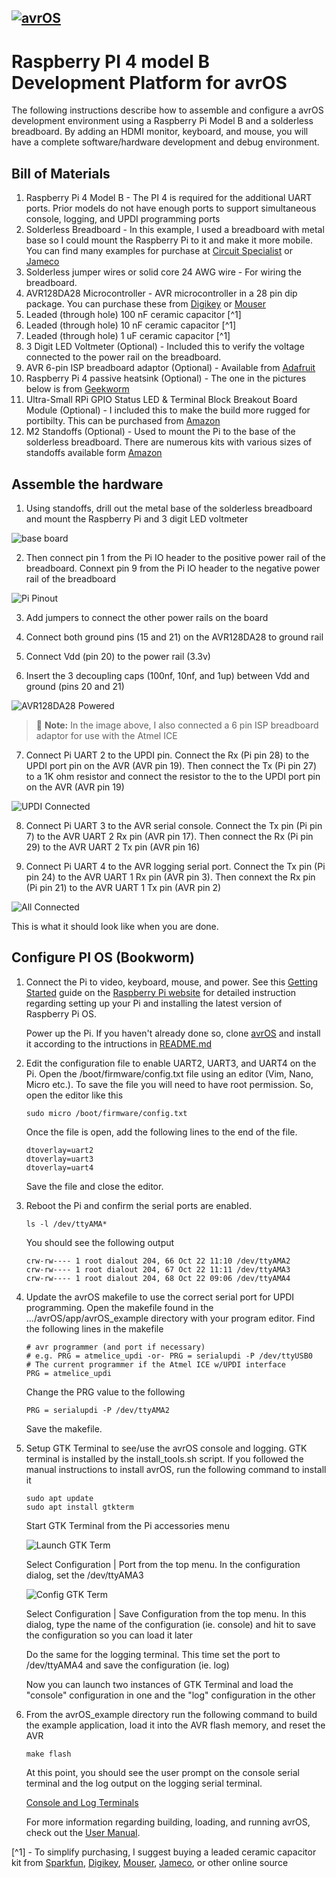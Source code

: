 [![avrOS](./avrOS.gif "avrOS")](https://github.com/racerxr650r/avrOS)
---
# Raspberry PI 4 model B Development Platform for avrOS

The following instructions describe how to assemble and configure a avrOS
development environment using a Raspberry Pi Model B and a solderless
breadboard. By adding an HDMI monitor, keyboard, and mouse, you will have a
complete software/hardware development and debug environment.

## Bill of Materials

1. Raspberry Pi 4 Model B - The PI 4 is required for the additional UART ports.
   Prior models do not have enough ports to support simultaneous console,
   logging, and UPDI programming ports
2. Solderless Breadboard - In this example, I used a breadboard with metal base
   so I could mount the Raspberry Pi to it and make it more mobile. You can
   find many examples for purchase at [Circuit Specialist](https://www.circuitspecialists.com/collections/breadboards) or [Jameco](https://www.jameco.com/c/Prototyping-Systems-Solderless-Breadboards.html)
3. Solderless jumper wires or solid core 24 AWG wire - For wiring the 
   breadboard.
4. AVR128DA28 Microcontroller - AVR microcontroller in a 28 pin dip package.
   You can purchase these from [Digikey](https://www.digikey.com/) or [Mouser](https://www.mouser.com/)
5. Leaded (through hole) 100 nF ceramic capacitor [^1]
6. Leaded (through hole) 10 nF ceramic capacitor [^1]
7. Leaded (through hole) 1 uF ceramic capacitor [^1]
8. 3 Digit LED Voltmeter (Optional) - Included this to verify the voltage
   connected to the power rail on the breadboard.
9. AVR 6-pin ISP breadboard adaptor (Optional) - Available from [Adafruit](https://www.adafruit.com/product/1465?gclid=CjwKCAjw7c2pBhAZEiwA88pOF1L6DqyZab90Mdl54mq7smjS36Chm8jpSfrgYdEkHAi9WPDGRb-lExoCO34QAvD_BwE)
10. Raspberry Pi 4 passive heatsink (Optional) - The one in the pictures below is from
    [Geekworm](https://geekworm.com/products/raspberry-pi-4-11mm-embedded-heatsink-p165-b)
11. Ultra-Small RPi GPIO Status LED & Terminal Block Breakout Board Module (Optional) - 
    I included this to make the build more rugged for portibilty. This can be purchased from [Amazon](amazon.com)
12. M2 Standoffs (Optional) - Used to mount the Pi to the base of the solderless 
    breadboard. There are numerous kits with various sizes of standoffs
    available form [Amazon](amazon.com)

## Assemble the hardware

1. Using standoffs, drill out the metal base of the solderless breadboard and
   mount the Raspberry Pi and 3 digit LED voltmeter

![base board](./images/20231020_184806.jpg)

2. Then connect pin 1 from the Pi IO header to the positive power rail of the
   breadboard. Connext pin 9 from the Pi IO header to the negative power rail of
   the breadboard

![Pi Pinout](./images/pinout-corrected-1024x605.jpg)

3. Add jumpers to connect the other power rails on the board

4. Connect both ground pins (15 and 21) on the AVR128DA28 to ground rail

5. Connect Vdd (pin 20) to the power rail (3.3v)

6. Insert the 3 decoupling caps (100nf, 10nf, and 1up) between Vdd and ground 
   (pins 20 and 21)

![AVR128DA28 Powered](./images/20231020_200450.jpg)

 > :memo: **Note:** In the image above, I also connected a 6 pin ISP breadboard adaptor for use with the Atmel ICE

 7. Connect Pi UART 2 to the UPDI pin. Connect the Rx (Pi pin 28) to the UPDI port pin
    on the AVR (AVR pin 19). Then connect the Tx (Pi pin 27) to a 1K ohm resistor and
    connect the resistor to the to the UPDI port pin on the AVR (AVR pin 19)

![UPDI Connected](./images/20231021_162617.jpg)

8. Connect Pi UART 3 to the AVR serial console. Connect the Tx pin (Pi pin 7) to the
   AVR UART 2 Rx pin (AVR pin 17). Then connect the Rx (Pi pin 29) to the AVR UART 2
   Tx pin (AVR pin 16)

9. Connect Pi UART 4 to the AVR logging serial port. Connect the Tx pin (Pi pin 24)
   to the AVR UART 1 Rx pin (AVR pin 3). Then connext the Rx pin (Pi pin 21) to the
   AVR UART 1 Tx pin (AVR pin 2)

![All Connected](./images/20231021_165040.jpg)

This is what it should look like when you are done.

## Configure PI OS (Bookworm)

1. Connect the Pi to video, keyboard, mouse, and power. See this
   [Getting Started](https://www.raspberrypi.com/documentation/computers/getting-started.html) guide on the [Raspberry Pi website](https://www.raspberrypi.com/) for
   detailed instruction regarding setting up your Pi and installing the latest
   version of Raspberry Pi OS.

   Power up the Pi. If you haven't already done so, clone [avrOS](https://github.com/racerxr650r/avrOS) and install it according to the intructions in [README.md](../README.md)

2. Edit the configuration file to enable UART2, UART3, and UART4 on the Pi. Open the
   /boot/firmware/config.txt file using an editor (Vim, Nano, Micro etc.). To save the
   file you will need to have root permission. So, open the editor like this

   ```console
   sudo micro /boot/firmware/config.txt
   ```
   Once the file is open, add the following lines to the end of the file.

   ```console
   dtoverlay=uart2
   dtoverlay=uart3
   dtoverlay=uart4
   ```

   Save the file and close the editor.

3. Reboot the Pi and confirm the serial ports are enabled.

   ```console
   ls -l /dev/ttyAMA*
   ```

   You should see the following output

   ```console
   crw-rw---- 1 root dialout 204, 66 Oct 22 11:10 /dev/ttyAMA2
   crw-rw---- 1 root dialout 204, 67 Oct 22 11:11 /dev/ttyAMA3
   crw-rw---- 1 root dialout 204, 68 Oct 22 09:06 /dev/ttyAMA4
   ```

4. Update the avrOS makefile to use the correct serial port for UPDI programming.
   Open the makefile found in the .../avrOS/app/avrOS_example directory with your
   program editor. Find the following lines in the makefile

   ```console
   # avr programmer (and port if necessary)
   # e.g. PRG = atmelice_updi -or- PRG = serialupdi -P /dev/ttyUSB0
   # The current programmer if the Atmel ICE w/UPDI interface
   PRG = atmelice_updi
   ```

   Change the PRG value to the following

   ```console
   PRG = serialupdi -P /dev/ttyAMA2
   ```

   Save the makefile.

5. Setup GTK Terminal to see/use the avrOS console and logging. GTK terminal is
   installed by the install_tools.sh script. If you followed the manual
   instructions to install avrOS, run the following command to install it

   ```console
   sudo apt update
   sudo apt install gtkterm
   ```

   Start GTK Terminal from the Pi accessories menu

   ![Launch GTK Term](./images/Launch_Term.jpg)

   Select Configuration | Port from the top menu. In the configuration dialog,
   set the /dev/ttyAMA3

   ![Config GTK Term](./images/Config_Term.jpg)

   Select Configuration | Save Configuration from the top menu. In this dialog,
   type the name of the configuration (ie. console) and hit <Enter> to save the
   configuration so you can load it later

   Do the same for the logging terminal. This time set the port to /dev/ttyAMA4
   and save the configuration (ie. log)

   Now you can launch two instances of GTK Terminal and load the "console"
   configuration in one and the "log" configuration in the other

6. From the avrOS_example directory run the following command to build the
   example application, load it into the AVR flash memory, and reset the AVR

   ```console
   make flash
   ```
   
   At this point, you should see the user prompt on the console serial terminal
   and the log output on the logging serial terminal.

   [Console and Log Terminals](./images/Console_Log_Terms.jpg)

   For more information regarding building, loading, and running avrOS, check out
   the [User Manual](./MANUAL.md).

[^1] - To simplify purchasing, I suggest buying a leaded ceramic capacitor
       kit from [Sparkfun](https://www.sparkfun.com/products/13698), [Digikey](https://www.digikey.com/), [Mouser](https://www.mouser.com/), [Jameco](https://www.jameco.com), or other online source